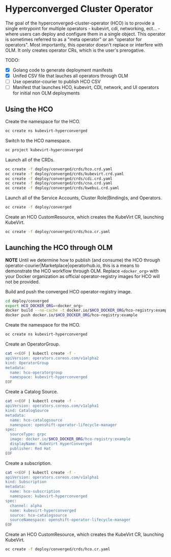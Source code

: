 # Hyperconverged Cluster Operator

The goal of the hyperconverged-cluster-operator (HCO) is to provide a single
entrypoint for multiple operators - kubevirt, cdi, networking, ect... - where
users can deploy and configure them in a single object. This operator is
sometimes referred to as a "meta operator" or an "operator for operators".
Most importantly, this operator doesn't replace or interfere with OLM.
It only creates operator CRs, which is the user's prerogative.

TODO:
- [x] Golang code to generate deployment manifests
- [x] Unifed CSV file that lauches all operators through OLM
- [ ] Use operator-courier to publish HCO CSV
- [ ] Manifest that launches HCO, kubevirt, CDI, network, and UI operators for
  initial non OLM deployments

## Using the HCO

Create the namespace for the HCO.
```bash
oc create ns kubevirt-hyperconverged
```

Switch to the HCO namespace.
```bash
oc project kubevirt-hyperconverged
```

Launch all of the CRDs.
```bash
oc create -f deploy/converged/crds/hco.crd.yaml
oc create -f deploy/converged/crds/kubevirt.crd.yaml
oc create -f deploy/converged/crds/cdi.crd.yaml
oc create -f deploy/converged/crds/cna.crd.yaml
oc create -f deploy/converged/crds/kwebui.crd.yaml
```

Launch all of the Service Accounts, Cluster Role(Binding)s, and Operators.
```bash
oc create -f deploy/converged
```

Create an HCO CustomResource, which creates the KubeVirt CR, launching KubeVirt.
```bash
oc create -f deploy/converged/crds/hco.cr.yaml
```

## Launching the HCO through OLM

**NOTE**
Until we determine how to publish (and consume) the HCO through
operator-courier|Marketplace|operatorhub.io, this is a means to demonstrate the
HCO workflow through OLM. Replace `<docker_org>` with your Docker organization
as official operator-registry images for HCO will not be provided.

Build and push the converged HCO operator-registry image.

```bash
cd deploy/converged
export HCO_DOCKER_ORG=<docker_org>
docker build --no-cache -t docker.io/$HCO_DOCKER_ORG/hco-registry:example -f Dockerfile .
docker push docker.io/$HCO_DOCKER_ORG/hco-registry:example
```

Create the namespace for the HCO.
```bash
oc create ns kubevirt-hyperconverged
```

Create an OperatorGroup.
```bash
cat <<EOF | kubectl create -f -
apiVersion: operators.coreos.com/v1alpha2
kind: OperatorGroup
metadata:
  name: hco-operatorgroup
  namespace: kubevirt-hyperconverged
EOF
```

Create a Catalog Source.
```bash
cat <<EOF | kubectl create -f -
apiVersion: operators.coreos.com/v1alpha1
kind: CatalogSource
metadata:
  name: hco-catalogsource
  namespace: openshift-operator-lifecycle-manager
spec:
  sourceType: grpc
  image: docker.io/$HCO_DOCKER_ORG/hco-registry:example
  displayName: KubeVirt HyperConverged
  publisher: Red Hat
EOF
```

Create a subscription.
```bash
cat <<EOF | kubectl create -f -
apiVersion: operators.coreos.com/v1alpha1
kind: Subscription
metadata:
  name: hco-subscription
  namespace: kubevirt-hyperconverged
spec:
  channel: alpha
  name: kubevirt-hyperconverged
  source: hco-catalogsource
  sourceNamespace: openshift-operator-lifecycle-manager
EOF
```

Create an HCO CustomResource, which creates the KubeVirt CR, launching KubeVirt.
```bash
oc create -f deploy/converged/crds/hco.cr.yaml
```
